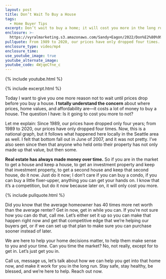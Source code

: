 ```yaml
---
layout: post
title: Don’t Wait To Buy a House
tags:
  - Home Buyer Tips
excerpt: Don’t wait to buy a home; it will cost you more in the long run.
enclosure: >-
  https://vyralmarketing.s3.amazonaws.com/Sandy+Eagon/2022/Don%E2%80%99t+Wait+To+Buy+a+House+(1).mp4
pullquote: From 1989 to 2020, our prices have only dropped four times.
enclosure_type: video/mp4
enclosure_time:
use_youtube_image: true
youtube_alternate_image:
youtube_code: 4WjqeCfne_c
---
```

{% include youtube.html %}

{% include excerpt.html %}

Today I want to give you one more reason not to wait until prices drop before you buy a house. **I totally understand the concern** about where prices, home values, and affordability are—it costs a lot of money to buy a house. The question I have: Is it going to cost you more to not?

Let me explain: Since 1989, our prices have dropped only four years; from 1989 to 2020, our prices have only dropped four times. Now, this is a national graph, but it follows what happened here locally in the Seattle area as well. I felt that bottom fall out in June of 2007, and it was not pretty. I’ve also seen since then that anyone who held onto their property has not only made up that value, but then some.

**Real estate has always made money over time.** So if you are in the market to get a house and keep a house, to get an investment property and keep that investment property, to get a second house and keep that second house, do it now. Just do it now; I don’t care if you can buy a condo, if you can buy a little fixer-upper, anything you can get your hands on. I know that it’s a competition, but do it now because later on, it will only cost you more.

{% include pullquote.html %}

Did you know that the average homeowner has 40 times more net worth than the average renter? Get in now, get in while you can. If you’re not sure how you can do that, call me. Let’s either set it up so you can make that happen right now and get that competitive edge that we’re helping our buyers get, or if we can set up that plan to make sure you can purchase sooner instead of later.

We are here to help your home decisions matter, to help them make sense to you and your time. Can you time the market? No, not really, except for to get in. Let’s just get you in.

Call us, message us, let’s talk about how we can help you get into that home now, and make it work for you in the long run. Stay safe, stay healthy, be blessed, and we’re here to help. Reach out now.
